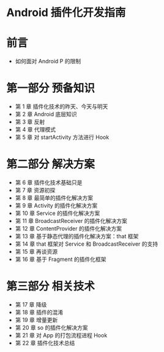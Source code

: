 # Android 插件化开发指南

# 前言

* 如何面对 Android P 的限制

# 第一部分 预备知识

* 第 1 章 插件化技术的昨天、今天与明天
* 第 2 章 Android 底层知识
* 第 3 章 反射
* 第 4 章 代理模式
* 第 5 章 对 startActivity 方法进行 Hook

# 第二部分 解决方案

* 第 6 章 插件化技术基础只是
* 第 7 章 资源初探
* 第 8 章 最简单的插件化解决方案
* 第 9 章 Activity 的插件化解决方案
* 第 10 章 Service 的插件化解决方案
* 第 11 章 BroadcastReceiver 的插件化解决方案
* 第 12 章 ContentProvider 的插件化解决方案
* 第 13 章 基于静态代理的插件化解决方案：that 框架
* 第 14 章 that 框架对 Service 和 BroadcastReceiver 的支持
* 第 15 章 再谈资源
* 第 16 章 基于 Fragment 的插件化框架

# 第三部分 相关技术

* 第 17 章 降级
* 第 18 章 插件的混淆
* 第 19 章 增量更新
* 第 20 章 so 的插件化解决方案
* 第 21 章 对 App 的打包流程进程 Hook
* 第 22 章 插件化技术总结